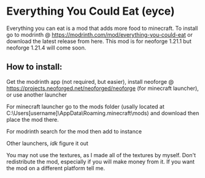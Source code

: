# Everything You Could Eat (eyce)
Everything you can eat is a mod that adds more food to minecraft.
To install go to modrinth @ https://modrinth.com/mod/everything-you-could-eat or download the latest release from here. 
This mod is for neoforge 1.21.1 but neoforge 1.21.4 will come soon.

## How to install:

Get the modrinth app (not required, but easier), install neoforge @ https://projects.neoforged.net/neoforged/neoforge (for minecraft launcher), or use another launcher

For minecraft launcher go to the mods folder (usally located at C:\Users\[username]\AppData\Roaming.minecraft\mods) and download then place the mod there.

For modrinth search for the mod then add to instance

Other launchers, *idk* figure it out

You may not use the textures, as I made all of the textures by myself. Don't redistribute the mod, especially if you will make money from it. If you want the mod on a different platform 
tell me.
